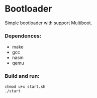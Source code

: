 # Bootloader

Simple bootloader with support Multiboot.

### Dependences:
- make
- gcc
- nasm
- qemu

### Build and run:

```console
chmod u+x start.sh
./start
```